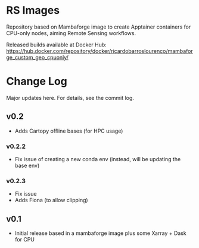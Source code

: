 # RS Images

Repository based on Mambaforge image to create Apptainer containers for CPU-only nodes, aiming Remote Sensing workflows.

Released builds available at Docker Hub: https://hub.docker.com/repository/docker/ricardobarroslourenco/mambaforge_custom_geo_cpuonly/

# Change Log
Major updates here. For details, see the commit log.
## v0.2 
- Adds Cartopy offline bases (for HPC usage)
### v0.2.2
- Fix issue of creating a new conda env (instead, will be updating the base env)

### v0.2.3
- Fix issue 
- Adds Fiona (to allow clipping)

## v0.1 
- Initial release based in a mambaforge image plus some Xarray + Dask for CPU
